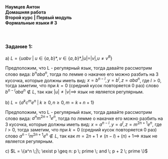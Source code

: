 
<b>
Наумцев Антон <br/>
Домашняя работа <br/>
Второй курс | Первый модуль <br/>
Формальные языки # 3 <br/>  
</b>
<br/>
<br/>
<h3>Задание 1:</h3>

a) $L = \{uabv \;|\; u \in \{a, b\}*, v \in \{a, b\}*, |u|=|v|, u \neq v^R \}$

Предположим, что L - регулярный язык, тогда давайте рассмотрим слово вида:
$b^naba^n$, тогда по лемме о накачке его можно разбить на 3 кусочка, которые должны иметь вид: $x = b^{n-l}, y =b^l,  z=aba^n$, где $l > 0$, тогда заметим, что при $k=0$ (средний кусок повторяется 0 раз) слово $b^{n-l}aba^n \notin L$, так как $|u| \neq |v| \implies$  язык не является регулярным.

b) $L = \{a^k c^m e^n \;|\; k \ge 0, n \ge 0, m = k + n + 1 \}$

Предположим, что L - регулярный язык, тогда давайте рассмотрим слово вида:
$a^n m^{2n + 1} e^n$, тогда по лемме о накачке его можно разбить на 3 кусочка, которые должны иметь вид: $x = a^{n-l}, y =a^l,  z=m^{2n + 1} e^n$, где $l > 0$, тогда заметим, что при $k=0$ (средний кусок повторяется 0 раз) слово $a^{n - l} m^{2n + 1}e^n \notin L$, так как  $m = 2n + 1 \neq (n - l) + (n) + 1 \implies$  язык не является регулярным.

c) $L = \{a^n \;|\; \exist p \geq n: p \; prime \; and \; p + 2 \; prime  \}$
